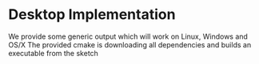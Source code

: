 # Desktop Implementation

We provide some generic output which will work on Linux, Windows and OS/X
The provided cmake is downloading all dependencies and builds an executable from the sketch